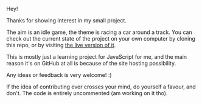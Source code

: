 Hey!

Thanks for showing interest in my small project.

The aim is an idle game, the theme is racing a car around a track. You can check out the current state of the project on your own computer by cloning this repo, or by visiting [the live version of it](farkasma.github.io/idle-racing).

This is mostly just a learning project for JavaScript for me, and the main reason it's on GitHub at all is because of the site hosting possibility.

Any ideas or feedback is very welcome! :)

If the idea of contributing ever crosses your mind, do yourself a favour, and don't. The code is entirely uncommented (am working on it tho).